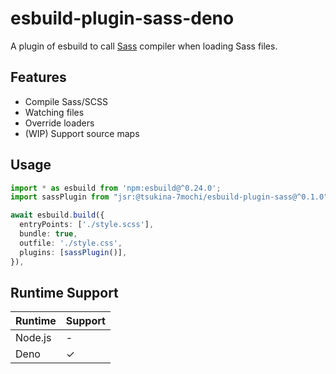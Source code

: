 # esbuild-plugin-sass-deno

A plugin of esbuild to call [Sass](https://sass-lang.com/) compiler when loading Sass files.

## Features

- Compile Sass/SCSS
- Watching files
- Override loaders
- (WIP) Support source maps

## Usage

```typescript
import * as esbuild from 'npm:esbuild@^0.24.0';
import sassPlugin from "jsr:@tsukina-7mochi/esbuild-plugin-sass@^0.1.0";

await esbuild.build({
  entryPoints: ['./style.scss'],
  bundle: true,
  outfile: './style.css',
  plugins: [sassPlugin()],
}),
```

## Runtime Support

| Runtime | Support |
| ------- | ------- |
| Node.js | -       |
| Deno    | ✓      |

